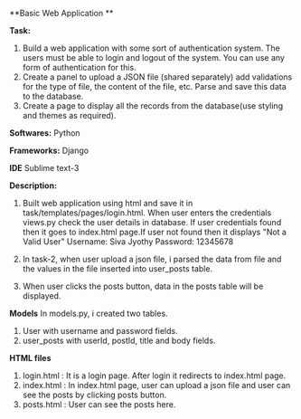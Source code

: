 **Basic Web Application **

**Task:**
1. Build a web application with some sort of authentication system. The users must be able 
to login and logout of the system. You can use any form of authentication for this.
2. Create a panel to upload a JSON file (shared separately) add validations for the type of 
file, the content of the file, etc. Parse and save this data to the database.
3. Create a page to display all the records from the database(use styling and themes as 
required).

**Softwares:**
Python

**Frameworks:**
Django

**IDE**
Sublime text-3

**Description:**
1. Built web application using html and save it in task/templates/pages/login.html. When user enters the credentials views.py check the user details in database. If user credentials found then it goes to index.html page.If user not found then it displays "Not a Valid User"
Username: Siva Jyothy
Password: 12345678

2. In task-2, when user upload a json file, i parsed the data from file and the values in the file inserted into user_posts table.
3. When user clicks the posts button, data in the posts table will be displayed.

**Models**
In models.py, i created two tables.
1. User with username and password fields.
2. user_posts with userId, postId, title and body fields.

**HTML files**
1. login.html : It is a login page. After login it redirects to index.html page.
2. index.html : In index.html page, user can upload a json file and user can see the posts by clicking posts button.
3. posts.html : User can see the posts here.
